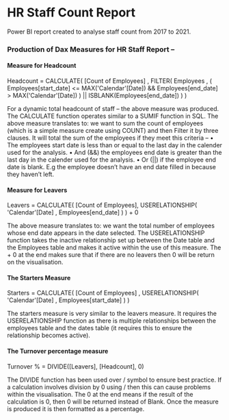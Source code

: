 # HR Staff Count Report
Power BI report created to analyse staff count from 2017 to 2021.

### Production of Dax Measures for HR Staff Report –

#### Measure for Headcount

Headcount = 
CALCULATE( 
    [Count of Employees]
    , FILTER( 
        Employees
        , (
        Employees[start_date] <= MAX('Calendar'[Date]) 
        && Employees[end_date] > MAX('Calendar'[Date]) 
        ) || ISBLANK(Employees[end_date])
    ) 
)

For a dynamic total headcount of staff – the above measure was produced. The CALCULATE function operates similar to a SUMIF function in SQL. The above measure translates to: we want to sum the count of employees (which is a simple measure create using COUNT) and then Filter it by three clauses.
It will total the sum of the employees if they meet this criteria –
•	The employees start date is less than or equal to the last day in the calender used for the analysis.
•	And (&&) the employees end date is greater than the last day in the calender used for the analysis.
•	Or (||) if the employee end date is blank. E.g the employee doesn’t have an end date filled in because they haven’t left.
 

#### Measure for Leavers 

Leavers = 
CALCULATE( 
[Count of Employees], 
USERELATIONSHIP(
'Calendar'[Date]
, Employees[end_date]
) 
) + 0

The above measure translates to: we want the total number of employees whose end date appears in the date selected. The USERELATIONSHIP function takes the inactive relationship set up between the Date table and the Employees table and makes it active within the use of this measure. The + 0 at the end makes sure that if there are no leavers then 0 will be return on the visualisation. 

#### The Starters Measure

Starters = 
CALCULATE( 
[Count of Employees]
, USERELATIONSHIP(
    'Calendar'[Date]
    , Employees[start_date] 
    )
)

The starters measure is very similar to the leavers measure. It requires the USERELATIONSHIP function as there is multiple relationships between the employees table and the dates table (it requires this to ensure the relationship becomes active). 


#### The Turnover percentage measure

Turnover % = DIVIDE([Leavers], [Headcount], 0)

The DIVIDE function has been used over / symbol to ensure best practice. If a calculation involves division by 0 using / then this can cause problems within the visualisation. The 0 at the end means if the result of the calculation is 0, then 0 will be returned instead of Blank. Once the measure is produced it is then formatted as a percentage. 

